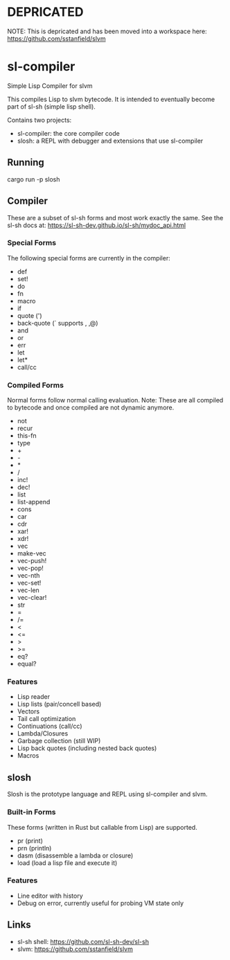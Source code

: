 # DEPRICATED

NOTE: This is depricated and has been moved into a workspace here: https://github.com/sstanfield/slvm

# sl-compiler

Simple Lisp Compiler for slvm

This compiles Lisp to slvm bytecode.  It is intended to eventually
become part of sl-sh (simple lisp shell).

Contains two projects:
- sl-compiler: the core compiler code
- slosh: a REPL with debugger and extensions that use sl-compiler

## Running
cargo run -p slosh

## Compiler
These are a subset of sl-sh forms and most work exactly the same.  See the
sl-sh docs at:
https://sl-sh-dev.github.io/sl-sh/mydoc_api.html

### Special Forms
The following special forms are currently in the compiler:
- def
- set!
- do
- fn
- macro
- if
- quote (')
- back-quote (` supports , ,@)
- and
- or
- err
- let
- let*
- call/cc

### Compiled Forms
Normal forms follow normal calling evaluation.
Note: These are all compiled to bytecode and once compiled are not dynamic anymore.
- not
- recur
- this-fn
- type
- \+
- \-
- \*
- /
- inc!
- dec!
- list
- list-append
- cons
- car
- cdr
- xar!
- xdr!
- vec
- make-vec
- vec-push!
- vec-pop!
- vec-nth
- vec-set!
- vec-len
- vec-clear!
- str
- =
- /=
- <
- <=
- \>
- \>=
- eq?
- equal?

### Features
- Lisp reader
- Lisp lists (pair/concell based)
- Vectors
- Tail call optimization
- Continuations (call/cc)
- Lambda/Closures
- Garbage collection (still WIP)
- Lisp back quotes (including nested back quotes)
- Macros

## slosh
Slosh is the prototype language and REPL using sl-compiler and slvm.

### Built-in Forms
These forms (written in Rust but callable from Lisp) are supported.
- pr (print)
- prn (println)
- dasm (disassemble a lambda or closure)
- load (load a lisp file and execute it)

### Features
- Line editor with history
- Debug on error, currently useful for probing VM state only

## Links
- sl-sh shell: https://github.com/sl-sh-dev/sl-sh
- slvm: https://github.com/sstanfield/slvm
